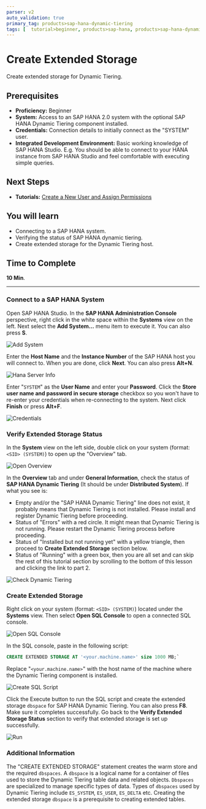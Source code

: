 ```yaml
---
parser: v2
auto_validation: true
primary_tag: products>sap-hana-dynamic-tiering
tags: [  tutorial>beginner, products>sap-hana, products>sap-hana-dynamic-tiering, products>sap-hana-studio, topic>big-data, topic>sql ]
---
```

# Create Extended Storage
<!-- description --> Create extended storage for Dynamic Tiering.

## Prerequisites
 - **Proficiency:** Beginner
 - **System:** Access to an SAP HANA 2.0 system with the optional SAP HANA Dynamic Tiering component installed.
 - **Credentials:** Connection details to initially connect as the "SYSTEM" user.
 - **Integrated Development Environment:** Basic working knowledge of SAP HANA Studio. E.g. You should be able to connect to your HANA instance from SAP HANA Studio and feel comfortable with executing simple queries.

## Next Steps
 - **Tutorials:** [Create a New User and Assign Permissions](https://developers.sap.com/tutorials/dt-create-schema-load-data-part2.html)

## You will learn
 - Connecting to a SAP HANA system.
 - Verifying the status of SAP HANA dynamic tiering.
 - Create extended storage for the Dynamic Tiering host.
## Time to Complete
**10 Min**.

---

### Connect to a SAP HANA System

Open SAP HANA Studio. In the **SAP HANA Administration Console** perspective, right click in the white space within the **Systems** view on the left. Next select the **Add System...** menu item to execute it. You can also press **S**.

![Add System](add-system.png)

Enter the **Host Name** and the **Instance Number** of the SAP HANA host you will connect to. When you are done, click **Next**. You can also press **Alt+N**.

![Hana Server Info](hana-server-info.png)

Enter "`SYSTEM`" as the **User Name** and enter your **Password**. Click the **Store user name and password in secure storage** checkbox so you won't have to re-enter your credentials when re-connecting to the system. Next click **Finish** or press **Alt+F**.

![Credentials](credentials.png)


### Verify Extended Storage Status

In the **System** view on the left side, double click on your system (format: `<SID> (SYSTEM)`) to open up the "Overview" tab.

![Open Overview](open-overview.png)

In the **Overview** tab and under **General Information**, check the status of **SAP HANA Dynamic Tiering** (It should be under **Distributed System**).  If what you see is:

  - Empty and/or the "SAP HANA Dynamic Tiering" line does not exist, it probably means that Dynamic Tiering is not installed. Please install and register Dynamic Tiering before proceeding.
  - Status of "Errors" with a red circle. It might mean that Dynamic Tiering is not running. Please restart the Dynamic Tiering process before proceeding.
  - Status of "Installed but not running yet" with a yellow triangle, then proceed to **Create Extended Storage** section below.
  - Status of "Running" with a green box, then you are all set and can skip the rest of this tutorial section by scrolling to the bottom of this lesson and clicking the link to part 2.

![Check Dynamic Tiering](check-dynamic-tiering.png)



### Create Extended Storage

Right click on your system (format: `<SID> (SYSTEM)`) located under the **Systems** view. Then select **Open SQL Console** to open a connected SQL console.

![Open SQL Console](open-sql-console.png)

In the SQL console, paste in the following script:
``` sql
CREATE EXTENDED STORAGE AT '<your.machine.name>' size 1000 MB;`
```
Replace "`<your.machine.name>`" with the host name of the machine where the Dynamic Tiering component is installed.

![Create SQL Script](create-sql-script.png)

Click the Execute button to run the SQL script and create the extended storage `dbspace` for SAP HANA Dynamic Tiering. You can also press **F8**. Make sure it completes successfully. Go back to the **Verify Extended Storage Status** section to verify that extended storage is set up successfully.

![Run](run.png)


### Additional Information

The "CREATE EXTENDED STORAGE" statement creates the warm store and the required `dbspaces`. A `dbspace` is a logical name for a container of files used to store the Dynamic Tiering table data and related objects. `Dbspaces` are specialized to manage specific types of data. Types of `dbspaces` used by Dynamic Tiering include `ES_SYSTEM`, `ES_USER`, `ES_DELTA` etc. Creating the extended storage `dbspace` is a prerequisite to creating extended tables.

